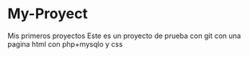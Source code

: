 # My-Proyect
Mis primeros proyectos
Este es un proyecto de prueba con git con una pagina html con php+mysqlo y css
